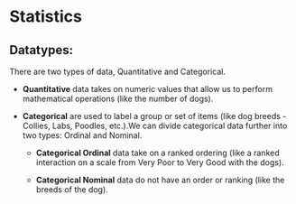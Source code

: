 # Statistics

## Datatypes:
There are two types of data, Quantitative and Categorical.
* **Quantitative** data takes on numeric values that allow us to perform mathematical operations (like the number of dogs).

* **Categorical** are used to label a group or set of items (like dog breeds - Collies, Labs, Poodles, etc.).We can divide categorical data further into two types: Ordinal and Nominal.

    * **Categorical Ordinal** data take on a ranked ordering (like a ranked interaction on a scale from Very Poor to Very Good with the dogs).

    * **Categorical Nominal** data do not have an order or ranking (like the breeds of the dog).
